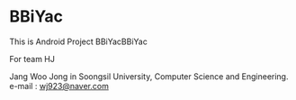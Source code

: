# BBiYac
This is Android Project BBiYacBBiYac

For team HJ

Jang Woo Jong in Soongsil University, Computer Science and Engineering. e-mail : wj923@naver.com
